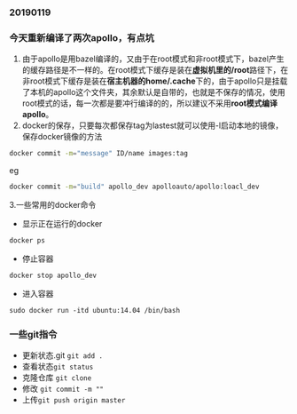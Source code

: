 ### 20190119
### 今天重新编译了两次apollo，有点坑
 1. 由于apollo是用bazel编译的，又由于在root模式和非root模式下，bazel产生的缓存路径是不一样的。在root模式下缓存是装在**虚拟机里的/root**路径下，在非root模式下缓存是装在**宿主机器的home/.cache**下的，由于apollo只是挂载了本机的apollo这个文件夹，其余默认是自带的，也就是不保存的情况，使用root模式的话，每一次都是要冲行编译的的，所以建议不采用**root模式编译apollo**。
2. docker的保存，只要每次都保存tag为lastest就可以使用-l启动本地的镜像，保存docker镜像的方法
```bash
docker commit -m="message" ID/name images:tag
```
eg
```bash
docker commit -m="build" apollo_dev apolloauto/apollo:loacl_dev 
```
3.一些常用的docker命令
* 显示正在运行的docker
```bash
docker ps
```
* 停止容器
```bash
docker stop apollo_dev
```
* 进入容器
```
sudo docker run -itd ubuntu:14.04 /bin/bash  
```
### 一些git指令
* 更新状态.git `git add .`
* 查看状态`git status`
* 克隆仓库 `git clone`
* 修改 `git commit -m ""`
* 上传`git push origin master`